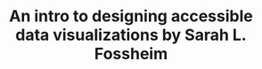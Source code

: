 ---
layout: bookmark
title: An intro to designing accessible data visualizations by Sarah L. Fossheim
tags:
  - Bookmarks
  - Accessibility
  - Resources
  - Dataviz
created: '2023-07-27T04:13:14.820Z'
link: https://fossheim.io/writing/posts/accessible-dataviz-design/
id: 615609614
excerpt: >-
  10 dos and don'ts for designing accessible data visualizations, including
  real-life examples and resources
image: >-
  https://cdn.sanity.io/images/njlrbdui/production/e2eb45628189cb9320c73b6fc9fdf2114148dc92-2024x1012.png?w=1600
---